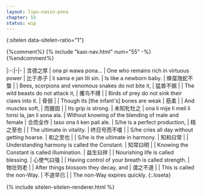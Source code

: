 ```yaml
---
layout: lipu-nasin-pona
chapter: 55
status: wip
---
```


{:sitelen data-sitelen-ratio="1"}

{%comment%}
{% include "kasi-nav.html" num="55" -%}
{%endcomment%}

|:-:|-|-
| 含德之厚     | ona pi wawa pona...           | One who remains rich in virtuous power
| 比于赤子     | li sama e jan lili sin.       | Is like a newborn baby.
| 蜂虿虺蛇不螫 |                               | Bees, scorpions and venomous snakes do not bite it,
| 猛兽不据     |                               | The wild beasts do not attack it,
| 攫鸟不搏     |                               | Birds of prey do not sink their claws into it.
| 骨弱         |                               | Though its [the infant's] bones are weak
| 筋柔         |                               | And muscles soft,
| 而握固       |                               | Its grip is strong.
| 未知牝牡之   | ona li mije li meli li tonsi la, jan li sona ala. | Without knowing of the blending of male and female
| 合而全作     | taso ona li ken pali ale.                         | S/he is a perfect production,
| 精之至也     |                                                   | The ultimate in vitality.
| 终日号而不嗄 |                               | S/he cries all day without getting hoarse.
| 和之至也     |                               | S/he is the ultimate in harmony.
| 知和曰常     |                               | Understanding harmony is called the Constant.
| 知常曰明     |                               | Knowing the Constant is called illumination.
| 益生曰祥     |                               | Nourishing life is called blessing.
| 心使气曰强   |                               | Having control of your breath is called strength.
| 物壮则老     |                               | After things blossom they decay, and
| 谓之不道     |                               | This is called the non-Way.
| 不道早已     |                               | The non-Way expires quickly.
{:.loseta}

{% include sitelen-sitelen-renderer.html %}
